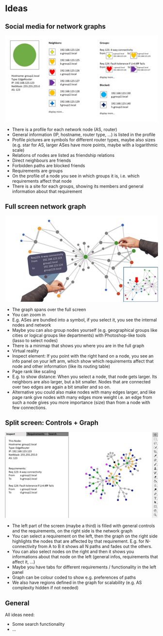 # Ideas
## Social media for network graphs
![](../../img/ideation/social_media.jpg)
- There is a profile for each network node (AS, router)
 - General information (IP, hostname, router type, ...) is listed in the profile
 - Profile pictures are symbols for different router types, maybe also sizes (e.g. star for AS, larger ASes have more points, maybe with a logarithmic scale)
 - Relations of nodes are listed as friendship relations
  - Direct neighbours are friends
  - Forbidden paths are blocked friends
- Requirements are groups
 - On the profile of a node you see in which groups it is, i.e. which requirements affect that node
 - There is a site for each groups, showing its members and general information about that requirement

## Full screen network graph
![](../../img/ideation/full_screen.jpg)
- The graph spans over the full screen
- You can zoom in
 - E.g. ASes are bundled into a symbol, if you select it, you see the internal nodes and network
 - Maybe you can also group nodes yourself (e.g. geographical groups like cities or logical groups like departments) with Photoshop-like tools (lasso to select nodes)
- There is a minimap that shows you where you are in the full graph
- Virtual reality
 - Inspect element: If you point with the right hand on a node, you see an info panel on your left arm, which show which requirements affect that node and other information (like its routing table)
- Page rank like scaling
 - E.g. to show distance: When you select a node, that node gets larger. Its neighbors are also larger, but a bit smaller. Nodes that are connected over two edges are again a bit smaller and so on.
 - Alternative you could also make nodes with many edges larger, and like page rank give nodes with many edges more weight i.e. an edge from such a node gives you more importance (size) than from a node with few connections.

## Split screen: Controls + Graph
![](../../img/ideation/splitscreen.jpg)
- The left part of the screen (maybe a third) is filled with general controls and the requirements, on the right side is the network graph
- You can select a requirement on the left, then the graph on the right side highlights the nodes that are affected by that requirement. E.g. for N-connectivity from A to B it shows all N paths and fades out the others.
- You can also select nodes on the right and then it shows you informations about that node on the left (general infos, requirements that affect it, ...)
- Maybe you have tabs for different requirements / functionality in the left panel
- Graph can be colour coded to show e.g. preferences of paths
- We also have regions defined in the graph for scalability (e.g. AS complexity hidden if not needed)

## General
All ideas need:
- Some search functionality
- ...
